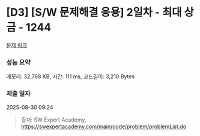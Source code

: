 # [D3] [S/W 문제해결 응용] 2일차 - 최대 상금 - 1244 

[문제 링크](https://swexpertacademy.com/main/code/problem/problemDetail.do?contestProbId=AV15Khn6AN0CFAYD) 

### 성능 요약

메모리: 32,768 KB, 시간: 111 ms, 코드길이: 3,210 Bytes

### 제출 일자

2025-08-30 09:24



> 출처: SW Expert Academy, https://swexpertacademy.com/main/code/problem/problemList.do